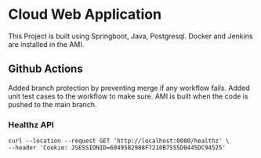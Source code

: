 # Cloud Web Application
This Project is built using Springboot, Java, Postgresql. 
Docker and Jenkins are installed in the AMI.


## Github Actions
Added branch protection by preventing merge if any workflow fails.
Added unit test cases to the workflow to make sure.
AMI is built when the code is pushed to the main branch.


### Healthz API
```
curl --location --request GET 'http://localhost:8080/healthz' \
--header 'Cookie: JSESSIONID=60495B2988F7210B7555D0445DC94525'
```
